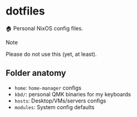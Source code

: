 # dotfiles

🏠 Personal NixOS config files.

> [!NOTE]
> Please do not use this (yet, at least).

## Folder anatomy

- `home`: `home-manager` configs
- `kbd/`: personal QMK binaries for my keyboards
- `hosts`: Desktop/VMs/servers configs
- `modules`: System config defaults
